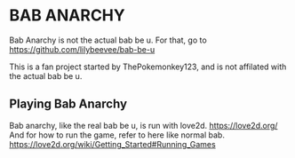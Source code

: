 # BAB ANARCHY
Bab Anarchy is not the actual bab be u. For that, go to https://github.com/lilybeevee/bab-be-u

This is a fan project started by ThePokemonkey123, and is not affilated with the actual bab be u.

## Playing Bab Anarchy
Bab anarchy, like the real bab be u, is run with love2d. https://love2d.org/
And for how to run the game, refer to here like normal bab. https://love2d.org/wiki/Getting_Started#Running_Games
